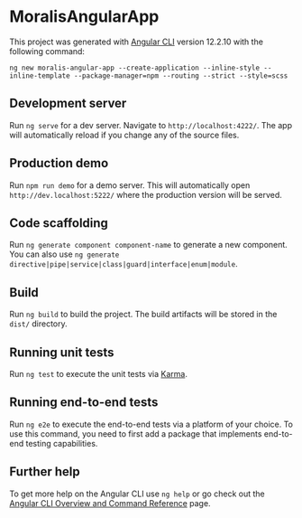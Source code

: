 # MoralisAngularApp

This project was generated with [Angular CLI](https://github.com/angular/angular-cli) version 12.2.10 with the following command:
```
ng new moralis-angular-app --create-application --inline-style --inline-template --package-manager=npm --routing --strict --style=scss
```

## Development server

Run `ng serve` for a dev server. Navigate to `http://localhost:4222/`. The app will automatically reload if you change any of the source files.

## Production demo

Run `npm run demo` for a demo server. This will automatically open `http://dev.localhost:5222/` where the production version will be served.

## Code scaffolding

Run `ng generate component component-name` to generate a new component. You can also use `ng generate directive|pipe|service|class|guard|interface|enum|module`.

## Build

Run `ng build` to build the project. The build artifacts will be stored in the `dist/` directory.

## Running unit tests

Run `ng test` to execute the unit tests via [Karma](https://karma-runner.github.io).

## Running end-to-end tests

Run `ng e2e` to execute the end-to-end tests via a platform of your choice. To use this command, you need to first add a package that implements end-to-end testing capabilities.

## Further help

To get more help on the Angular CLI use `ng help` or go check out the [Angular CLI Overview and Command Reference](https://angular.io/cli) page.
